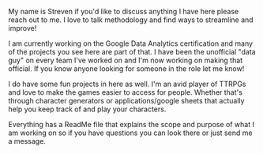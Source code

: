 My name is Streven if you'd like to discuss anything I have here please reach out to me. I love to talk methodology and find ways to streamline and improve!

 
I am currently working on the Google Data Analytics certification and many of the projects you see here are part of that. I have been the unofficial "data guy" on every team I've worked on and I'm now working on making that official. If you know anyone looking for someone in the role let me know!

I do have some fun projects in here as well. I'm an avid player of TTRPGs and love to make the games easier to access for people. Whether that's through character generators or applications/google sheets that actually help you keep track of and play your characters.

Everything has a ReadMe file that explains the scope and purpose of what I am working on so if you have questions you can look there or just send me a message.

